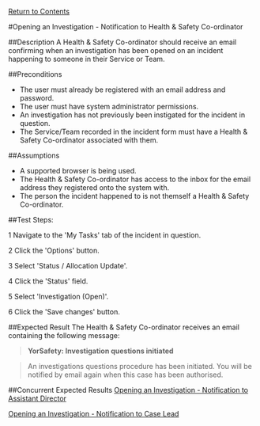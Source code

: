 [Return to Contents](https://github.com/infojam-james/test-cases/blob/master/Contents.md)

#Opening an Investigation - Notification to Health & Safety Co-ordinator

##Description
A Health & Safety Co-ordinator should receive an email confirming when an investigation has been opened on an incident happening to someone in their Service or Team.

##Preconditions 
+ The user must already be registered with an email address and password.
+ The user must have system administrator permissions.
+ An investigation has not previously been instigated for the incident in question.
+ The Service/Team recorded in the incident form must have a Health & Safety Co-ordinator associated with them.

##Assumptions
+ A supported browser is being used.
+ The Health & Safety Co-ordinator has access to the inbox for the email address they registered onto the system with.
+ The person the incident happened to is not themself a Health & Safety Co-ordinator.

##Test Steps:

1 Navigate to the 'My Tasks' tab of the incident in question.

2 Click the 'Options' button.

3 Select 'Status / Allocation Update'.

4 Click the 'Status' field.

5 Select 'Investigation (Open)'.

6 Click the 'Save changes' button.

##Expected Result
The Health & Safety Co-ordinator receives an email containing the following message:

>**YorSafety: Investigation questions initiated**

>An investigations questions procedure has been initiated.  You will be notified by email again when this case has been authorised.  

##Concurrent Expected Results
[Opening an Investigation - Notification to Assistant Director](https://github.com/infojam-james/test-cases/blob/master/Investigations/investigations-2.md)

[Opening an Investigation - Notification to Case Lead](https://github.com/infojam-james/test-cases/blob/master/Investigations/investigations-5.md)
